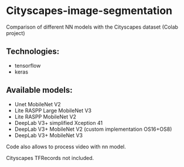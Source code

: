 # Cityscapes-image-segmentation
 Comparison of different NN models with the Cityscapes dataset (Colab project)
 
## Technologies:
- tensorflow
- keras

## Available models:
- Unet MobileNet V2 
- Lite RASPP Large MobileNet V3 
- Lite RASPP MobileNet V2
- DeepLab V3+ simplified Xception 41 
- DeepLab V3+ MobileNet V2 (custom implementation OS16+OS8) 
- DeepLab V3+ MobileNet V3

Code also allows to process video with nn model.

Cityscapes TFRecords not included.
